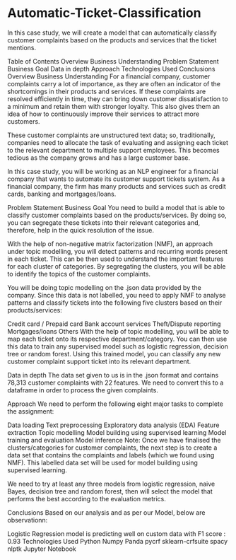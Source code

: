 # Automatic-Ticket-Classification

In this case study, we will create a model that can automatically classify customer complaints based on the products and services that the ticket mentions.

Table of Contents
Overview Business Understanding
Problem Statement Business Goal
Data in depth
Approach
Technologies Used
Conclusions
Overview Business Understanding
For a financial company, customer complaints carry a lot of importance, as they are often an indicator of the shortcomings in their products and services. If these complaints are resolved efficiently in time, they can bring down customer dissatisfaction to a minimum and retain them with stronger loyalty. This also gives them an idea of how to continuously improve their services to attract more customers.

These customer complaints are unstructured text data; so, traditionally, companies need to allocate the task of evaluating and assigning each ticket to the relevant department to multiple support employees. This becomes tedious as the company grows and has a large customer base.

In this case study, you will be working as an NLP engineer for a financial company that wants to automate its customer support tickets system. As a financial company, the firm has many products and services such as credit cards, banking and mortgages/loans.

Problem Statement Business Goal
You need to build a model that is able to classify customer complaints based on the products/services. By doing so, you can segregate these tickets into their relevant categories and, therefore, help in the quick resolution of the issue.

With the help of non-negative matrix factorization (NMF), an approach under topic modelling, you will detect patterns and recurring words present in each ticket. This can be then used to understand the important features for each cluster of categories. By segregating the clusters, you will be able to identify the topics of the customer complaints.

You will be doing topic modelling on the .json data provided by the company. Since this data is not labelled, you need to apply NMF to analyse patterns and classify tickets into the following five clusters based on their products/services:

Credit card / Prepaid card
Bank account services
Theft/Dispute reporting
Mortgages/loans
Others
With the help of topic modelling, you will be able to map each ticket onto its respective department/category. You can then use this data to train any supervised model such as logistic regression, decision tree or random forest. Using this trained model, you can classify any new customer complaint support ticket into its relevant department.

Data in depth
The data set given to us is in the .json format and contains 78,313 customer complaints with 22 features. We need to convert this to a dataframe in order to process the given complaints.

Approach
We need to perform the following eight major tasks to complete the assignment:

Data loading
Text preprocessing
Exploratory data analysis (EDA)
Feature extraction
Topic modelling
Model building using supervised learning
Model training and evaluation
Model inference
Note: Once we have finalised the clusters/categories for customer complaints, the next step is to create a data set that contains the complaints and labels (which we found using NMF). This labelled data set will be used for model building using supervised learning.

We need to try at least any three models from logistic regression, naive Bayes, decision tree and random forest, then will select the model that performs the best according to the evaluation metrics.

Conclusions
Based on our analysis and as per our Model, below are observationn:

Logistic Regression model is predicting well on custom data with F1 score : 0.93
Technologies Used
Python
Numpy
Panda
pycrf
sklearn-crfsuite
spacy
nlptk
Jupyter Notebook
